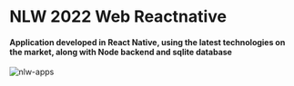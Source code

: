# NLW 2022 Web Reactnative

#### Application developed in React Native, using the latest technologies on the market, along with Node backend and sqlite database

![nlw-apps](https://user-images.githubusercontent.com/57879201/191416845-987097f7-c6fb-4486-b00e-1f1447294d04.png)
